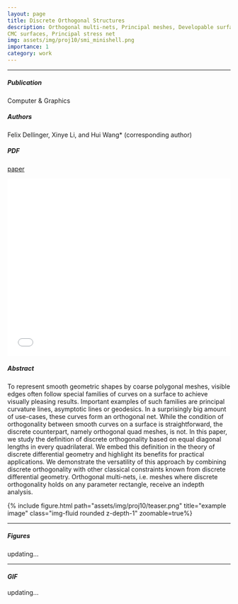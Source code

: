 ```yaml
---
layout: page
title: Discrete Orthogonal Structures
description: Orthogonal multi-nets, Principal meshes, Developable surfaces,
CMC surfaces, Principal stress net
img: assets/img/proj10/smi_minishell.png
importance: 1
category: work
---
```


------
##### <i class='fas fa-folder-open'>**Publication**</i><br/>
Computer & Graphics

##### <i class='fas fa-laugh-beam'>**Authors**</i><br/>
Felix Dellinger, Xinye Li, and Hui Wang* (corresponding author)

##### <i class='fas fa-file-pdf'>**PDF**</i>
[paper](assets/pdf/2023SMI.pdf)

<iframe src="/assets/pdf/2023SMI.pdf#toolbar=0" 
width="100%" height=400 frameborder="0" style="border: none;">
</iframe>

##### <i class='fas fa-align-justify'>**Abstract**</i>
To represent smooth geometric shapes by coarse polygonal meshes, visible edges often follow special families of curves on a surface to achieve visually pleasing results.
Important examples of such families are principal curvature lines, asymptotic lines or
geodesics. In a surprisingly big amount of use-cases, these curves form an orthogonal net. While the condition of orthogonality between smooth curves on a surface is
straightforward, the discrete counterpart, namely orthogonal quad meshes, is not. In
this paper, we study the definition of discrete orthogonality based on equal diagonal
lengths in every quadrilateral. We embed this definition in the theory of discrete differential geometry and highlight its benefits for practical applications. We demonstrate
the versatility of this approach by combining discrete orthogonality with other classical constraints known from discrete differential geometry. Orthogonal multi-nets, i.e.
meshes where discrete orthogonality holds on any parameter rectangle, receive an indepth analysis.

<div class="row">
    <div class="col-sm mt-3 mt-md-0">
        {% include figure.html path="assets/img/proj10/teaser.png" title="example image" class="img-fluid rounded z-depth-1" zoomable=true%}
    </div>
</div>

------

##### <i class='far fa-images'>**Figures**</i>

updating...

------

#### <i class='fas fa-photo-video'>GIF</i>

updating...